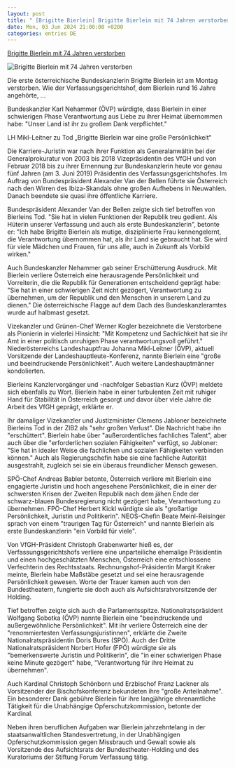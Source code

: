 ```yaml
---
layout: post
title: " [Brigitte Bierlein] Brigitte Bierlein mit 74 Jahren verstorben"
date: Mon, 03 Jun 2024 21:00:00 +0200
categories: entries DE
---
```

[Brigitte Bierlein mit 74 Jahren verstorben](https://m.bvz.at/in-ausland/ex-kanzlerin-brigitte-bierlein-mit-74-jahren-verstorben-424676130)

![Brigitte Bierlein mit 74 Jahren verstorben](https://www.bvz.at/image/1920x1080-c-jpg/5331496/63690011479981774_BLD_Online.jpg)

Die erste österreichische Bundeskanzlerin Brigitte Bierlein ist am Montag verstorben. Wie der Verfassungsgerichtshof, dem Bierlein rund 16 Jahre angehörte, ...

Bundeskanzler Karl Nehammer (ÖVP) würdigte, dass Bierlein in einer schwierigen Phase Verantwortung aus Liebe zu ihrer Heimat übernommen habe: "Unser Land ist ihr zu großem Dank verpflichtet."

LH Mikl-Leitner zu Tod „Brigitte Bierlein war eine große Persönlichkeit“

Die Karriere-Juristin war nach ihrer Funktion als Generalanwältin bei der Generalprokuratur von 2003 bis 2018 Vizepräsidentin des VfGH und von Februar 2018 bis zu ihrer Ernennung zur Bundeskanzlerin heute vor genau fünf Jahren (am 3. Juni 2019) Präsidentin des Verfassungsgerichtshofes. Im Auftrag von Bundespräsident Alexander Van der Bellen führte sie Österreich nach den Wirren des Ibiza-Skandals ohne großen Aufhebens in Neuwahlen. Danach beendete sie quasi ihre öffentliche Karriere.

Bundespräsident Alexander Van der Bellen zeigte sich tief betroffen von Bierleins Tod. "Sie hat in vielen Funktionen der Republik treu gedient. Als Hüterin unserer Verfassung und auch als erste Bundeskanzlerin", betonte er: "Ich habe Brigitte Bierlein als mutige, disziplinierte Frau kennengelernt, die Verantwortung übernommen hat, als ihr Land sie gebraucht hat. Sie wird für viele Mädchen und Frauen, für uns alle, auch in Zukunft als Vorbild wirken."

Auch Bundeskanzler Nehammer gab seiner Erschütterung Ausdruck. Mit Bierlein verliere Österreich eine herausragende Persönlichkeit und Vorreiterin, die die Republik für Generationen entscheidend geprägt habe: "Sie hat in einer schwierigen Zeit nicht gezögert, Verantwortung zu übernehmen, um der Republik und den Menschen in unserem Land zu dienen." Die österreichische Flagge auf dem Dach des Bundeskanzleramtes wurde auf halbmast gesetzt.

Vizekanzler und Grünen-Chef Werner Kogler bezeichnete die Verstorbene als Pionierin in vielerlei Hinsicht: "Mit Kompetenz und Sachlichkeit hat sie ihr Amt in einer politisch unruhigen Phase verantwortungsvoll geführt." Niederösterreichs Landeshauptfrau Johanna Mikl-Leitner (ÖVP), aktuell Vorsitzende der Landeshauptleute-Konferenz, nannte Bierlein eine "große und beeindruckende Persönlichkeit". Auch weitere Landeshauptmänner kondolierten.

Bierleins Kanzlervorgänger und -nachfolger Sebastian Kurz (ÖVP) meldete sich ebenfalls zu Wort. Bierlein habe in einer turbulenten Zeit mit ruhiger Hand für Stabilität in Österreich gesorgt und davor über viele Jahre die Arbeit des VfGH geprägt, erklärte er.

Ihr damaliger Vizekanzler und Justizminister Clemens Jabloner bezeichnete Bierleins Tod in der ZIB2 als "sehr großen Verlust". Die Nachricht habe ihn "erschüttert". Bierlein habe über "außerordentliches fachliches Talent", aber auch über die "erforderlichen sozialen Fähigkeiten" verfügt, so Jabloner: "Sie hat in idealer Weise die fachlichen und sozialen Fähigkeiten verbinden können." Auch als Regierungschefin habe sie eine fachliche Autorität ausgestrahlt, zugleich sei sie ein überaus freundlicher Mensch gewesen.

SPÖ-Chef Andreas Babler betonte, Österreich verliere mit Bierlein eine engagierte Juristin und hoch angesehene Persönlichkeit, die in einer der schwersten Krisen der Zweiten Republik nach dem jähen Ende der schwarz-blauen Bundesregierung nicht gezögert habe, Verantwortung zu übernehmen. FPÖ-Chef Herbert Kickl würdigte sie als "großartige Persönlichkeit, Juristin und Politikerin". NEOS-Chefin Beate Meinl-Reisinger sprach von einem "traurigen Tag für Österreich" und nannte Bierlein als erste Bundeskanzlerin "ein Vorbild für viele".

Von VfGH-Präsident Christoph Grabenwarter hieß es, der Verfassungsgerichtshofs verliere eine unparteiliche ehemalige Präsidentin und einen hochgeschätzten Menschen, Österreich eine entschlossene Verfechterin des Rechtsstaats. Rechnungshof-Präsidentin Margit Kraker meinte, Bierlein habe Maßstäbe gesetzt und sei eine herausragende Persönlichkeit gewesen. Worte der Trauer kamen auch von den Bundestheatern, fungierte sie doch auch als Aufsichtsratvorsitzende der Holding.

Tief betroffen zeigte sich auch die Parlamentsspitze. Nationalratspräsident Wolfgang Sobotka (ÖVP) nannte Bierlein eine "beeindruckende und außergewöhnliche Persönlichkeit". Mit ihr verliere Österreich eine der "renommiertesten Verfassungsjuristinnen", erklärte die Zweite Nationalratspräsidentin Doris Bures (SPÖ). Auch der Dritte Nationalratspräsident Norbert Hofer (FPÖ) würdigte sie als "bemerkenswerte Juristin und Politikerin", die "in einer schwierigen Phase keine Minute gezögert" habe, "Verantwortung für ihre Heimat zu übernehmen".

Auch Kardinal Christoph Schönborn und Erzbischof Franz Lackner als Vorsitzender der Bischofskonferenz bekundeten ihre "große Anteilnahme". Ein besonderer Dank gebühre Bierlein für ihre langjährige ehrenamtliche Tätigkeit für die Unabhängige Opferschutzkommission, betonte der Kardinal.

Neben ihren beruflichen Aufgaben war Bierlein jahrzehntelang in der staatsanwaltlichen Standesvertretung, in der Unabhängigen Opferschutzkommission gegen Missbrauch und Gewalt sowie als Vorsitzende des Aufsichtsrats der Bundestheater-Holding und des Kuratoriums der Stiftung Forum Verfassung tätig.

